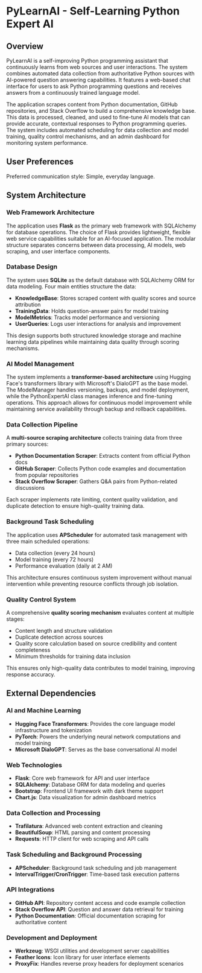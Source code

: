 # PyLearnAI - Self-Learning Python Expert AI

## Overview

PyLearnAI is a self-improving Python programming assistant that continuously learns from web sources and user interactions. The system combines automated data collection from authoritative Python sources with AI-powered question answering capabilities. It features a web-based chat interface for users to ask Python programming questions and receives answers from a continuously trained language model.

The application scrapes content from Python documentation, GitHub repositories, and Stack Overflow to build a comprehensive knowledge base. This data is processed, cleaned, and used to fine-tune AI models that can provide accurate, contextual responses to Python programming queries. The system includes automated scheduling for data collection and model training, quality control mechanisms, and an admin dashboard for monitoring system performance.

## User Preferences

Preferred communication style: Simple, everyday language.

## System Architecture

### Web Framework Architecture
The application uses **Flask** as the primary web framework with SQLAlchemy for database operations. The choice of Flask provides lightweight, flexible web service capabilities suitable for an AI-focused application. The modular structure separates concerns between data processing, AI models, web scraping, and user interface components.

### Database Design
The system uses **SQLite** as the default database with SQLAlchemy ORM for data modeling. Four main entities structure the data:
- **KnowledgeBase**: Stores scraped content with quality scores and source attribution
- **TrainingData**: Holds question-answer pairs for model training
- **ModelMetrics**: Tracks model performance and versioning
- **UserQueries**: Logs user interactions for analysis and improvement

This design supports both structured knowledge storage and machine learning data pipelines while maintaining data quality through scoring mechanisms.

### AI Model Management
The system implements a **transformer-based architecture** using Hugging Face's transformers library with Microsoft's DialoGPT as the base model. The ModelManager handles versioning, backups, and model deployment, while the PythonExpertAI class manages inference and fine-tuning operations. This approach allows for continuous model improvement while maintaining service availability through backup and rollback capabilities.

### Data Collection Pipeline
A **multi-source scraping architecture** collects training data from three primary sources:
- **Python Documentation Scraper**: Extracts content from official Python docs
- **GitHub Scraper**: Collects Python code examples and documentation from popular repositories  
- **Stack Overflow Scraper**: Gathers Q&A pairs from Python-related discussions

Each scraper implements rate limiting, content quality validation, and duplicate detection to ensure high-quality training data.

### Background Task Scheduling
The application uses **APScheduler** for automated task management with three main scheduled operations:
- Data collection (every 24 hours)
- Model training (every 72 hours)  
- Performance evaluation (daily at 2 AM)

This architecture ensures continuous system improvement without manual intervention while preventing resource conflicts through job isolation.

### Quality Control System
A comprehensive **quality scoring mechanism** evaluates content at multiple stages:
- Content length and structure validation
- Duplicate detection across sources
- Quality score calculation based on source credibility and content completeness
- Minimum thresholds for training data inclusion

This ensures only high-quality data contributes to model training, improving response accuracy.

## External Dependencies

### AI and Machine Learning
- **Hugging Face Transformers**: Provides the core language model infrastructure and tokenization
- **PyTorch**: Powers the underlying neural network computations and model training
- **Microsoft DialoGPT**: Serves as the base conversational AI model

### Web Technologies
- **Flask**: Core web framework for API and user interface
- **SQLAlchemy**: Database ORM for data modeling and queries
- **Bootstrap**: Frontend UI framework with dark theme support
- **Chart.js**: Data visualization for admin dashboard metrics

### Data Collection and Processing
- **Trafilatura**: Advanced web content extraction and cleaning
- **BeautifulSoup**: HTML parsing and content processing
- **Requests**: HTTP client for web scraping and API calls

### Task Scheduling and Background Processing
- **APScheduler**: Background task scheduling and job management
- **IntervalTrigger/CronTrigger**: Time-based task execution patterns

### API Integrations
- **GitHub API**: Repository content access and code example collection
- **Stack Overflow API**: Question and answer data retrieval for training
- **Python Documentation**: Official documentation scraping for authoritative content

### Development and Deployment
- **Werkzeug**: WSGI utilities and development server capabilities
- **Feather Icons**: Icon library for user interface elements
- **ProxyFix**: Handles reverse proxy headers for deployment scenarios